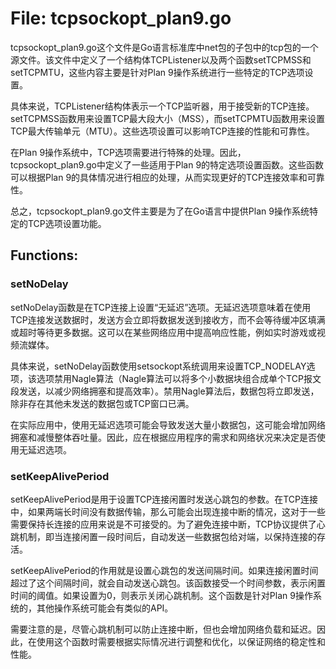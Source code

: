 # File: tcpsockopt_plan9.go

tcpsockopt_plan9.go这个文件是Go语言标准库中net包的子包中的tcp包的一个源文件。该文件中定义了一个结构体TCPListener以及两个函数setTCPMSS和setTCPMTU，这些内容主要是针对Plan 9操作系统进行一些特定的TCP选项设置。

具体来说，TCPListener结构体表示一个TCP监听器，用于接受新的TCP连接。setTCPMSS函数用来设置TCP最大段大小（MSS），而setTCPMTU函数用来设置TCP最大传输单元（MTU）。这些选项设置可以影响TCP连接的性能和可靠性。

在Plan 9操作系统中，TCP选项需要进行特殊的处理。因此，tcpsockopt_plan9.go中定义了一些适用于Plan 9的特定选项设置函数。这些函数可以根据Plan 9的具体情况进行相应的处理，从而实现更好的TCP连接效率和可靠性。

总之，tcpsockopt_plan9.go文件主要是为了在Go语言中提供Plan 9操作系统特定的TCP选项设置功能。

## Functions:

### setNoDelay

setNoDelay函数是在TCP连接上设置“无延迟”选项。无延迟选项意味着在使用TCP连接发送数据时，发送方会立即将数据发送到接收方，而不会等待缓冲区填满或超时等待更多数据。这可以在某些网络应用中提高响应性能，例如实时游戏或视频流媒体。

具体来说，setNoDelay函数使用setsockopt系统调用来设置TCP_NODELAY选项，该选项禁用Nagle算法（Nagle算法可以将多个小数据块组合成单个TCP报文段发送，以减少网络拥塞和提高效率）。禁用Nagle算法后，数据包将立即发送，除非存在其他未发送的数据包或TCP窗口已满。

在实际应用中，使用无延迟选项可能会导致发送大量小数据包，这可能会增加网络拥塞和减慢整体吞吐量。因此，应在根据应用程序的需求和网络状况来决定是否使用无延迟选项。



### setKeepAlivePeriod

setKeepAlivePeriod是用于设置TCP连接闲置时发送心跳包的参数。在TCP连接中，如果两端长时间没有数据传输，那么可能会出现连接中断的情况，这对于一些需要保持长连接的应用来说是不可接受的。为了避免连接中断，TCP协议提供了心跳机制，即当连接闲置一段时间后，自动发送一些数据包给对端，以保持连接的存活。

setKeepAlivePeriod的作用就是设置心跳包的发送间隔时间。如果连接闲置时间超过了这个间隔时间，就会自动发送心跳包。该函数接受一个时间参数，表示闲置时间的阈值。如果设置为0，则表示关闭心跳机制。这个函数是针对Plan 9操作系统的，其他操作系统可能会有类似的API。 

需要注意的是，尽管心跳机制可以防止连接中断，但也会增加网络负载和延迟。因此，在使用这个函数时需要根据实际情况进行调整和优化，以保证网络的稳定性和性能。



